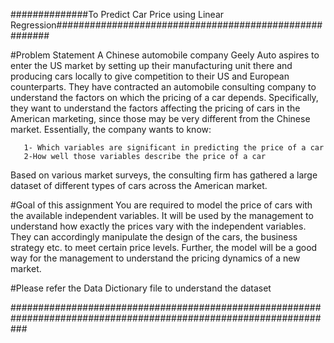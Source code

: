 
##############To Predict Car Price using Linear Regression#######################################################

#Problem Statement
A Chinese automobile company Geely Auto aspires to enter the US market by setting up their manufacturing unit there and producing cars 
locally to give competition to their US and European counterparts. 
They have contracted an automobile consulting company to understand the factors on which the pricing of a car depends. Specifically, they 
want to understand the factors affecting the pricing of cars in the American marketing, since those may be very different from the Chinese
market. Essentially, the company wants to know:

       1- Which variables are significant in predicting the price of a car
       2-How well those variables describe the price of a car

Based on various market surveys, the consulting firm has gathered a large dataset of different types of cars across the American market.


#Goal of this assignment
You are required to model the price of cars with the available independent variables. It will be used by the management to understand 
how exactly the prices vary with the independent variables. They can accordingly manipulate the design of the cars, the business strategy
etc. to meet certain price levels. Further, the model will be a good way for the management to understand the pricing dynamics of a 
new market. 


#Please refer the Data Dictionary file to understand the dataset


###################################################################################################################
